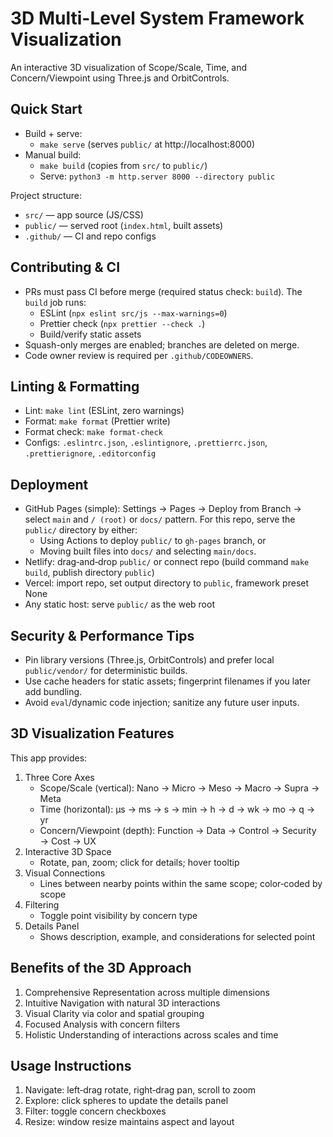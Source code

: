 # 3D Multi-Level System Framework Visualization

An interactive 3D visualization of Scope/Scale, Time, and Concern/Viewpoint using Three.js and OrbitControls.

## Quick Start

- Build + serve:
  - `make serve` (serves `public/` at http://localhost:8000)
- Manual build:
  - `make build` (copies from `src/` to `public/`)
  - Serve: `python3 -m http.server 8000 --directory public`

Project structure:

- `src/` — app source (JS/CSS)
- `public/` — served root (`index.html`, built assets)
- `.github/` — CI and repo configs

## Contributing & CI

- PRs must pass CI before merge (required status check: `build`). The `build` job runs:
  - ESLint (`npx eslint src/js --max-warnings=0`)
  - Prettier check (`npx prettier --check .`)
  - Build/verify static assets
- Squash-only merges are enabled; branches are deleted on merge.
- Code owner review is required per `.github/CODEOWNERS`.

## Linting & Formatting

- Lint: `make lint` (ESLint, zero warnings)
- Format: `make format` (Prettier write)
- Format check: `make format-check`
- Configs: `.eslintrc.json`, `.eslintignore`, `.prettierrc.json`, `.prettierignore`, `.editorconfig`

## Deployment

- GitHub Pages (simple): Settings → Pages → Deploy from Branch → select `main` and `/ (root)` or `docs/` pattern. For this repo, serve the `public/` directory by either:
  - Using Actions to deploy `public/` to `gh-pages` branch, or
  - Moving built files into `docs/` and selecting `main/docs`.
- Netlify: drag‑and‑drop `public/` or connect repo (build command `make build`, publish directory `public`)
- Vercel: import repo, set output directory to `public`, framework preset None
- Any static host: serve `public/` as the web root

## Security & Performance Tips

- Pin library versions (Three.js, OrbitControls) and prefer local `public/vendor/` for deterministic builds.
- Use cache headers for static assets; fingerprint filenames if you later add bundling.
- Avoid `eval`/dynamic code injection; sanitize any future user inputs.

## 3D Visualization Features

This app provides:

1. Three Core Axes
   - Scope/Scale (vertical): Nano → Micro → Meso → Macro → Supra → Meta
   - Time (horizontal): µs → ms → s → min → h → d → wk → mo → q → yr
   - Concern/Viewpoint (depth): Function → Data → Control → Security → Cost → UX
2. Interactive 3D Space
   - Rotate, pan, zoom; click for details; hover tooltip
3. Visual Connections
   - Lines between nearby points within the same scope; color‑coded by scope
4. Filtering
   - Toggle point visibility by concern type
5. Details Panel
   - Shows description, example, and considerations for selected point

## Benefits of the 3D Approach

1. Comprehensive Representation across multiple dimensions
2. Intuitive Navigation with natural 3D interactions
3. Visual Clarity via color and spatial grouping
4. Focused Analysis with concern filters
5. Holistic Understanding of interactions across scales and time

## Usage Instructions

1. Navigate: left‑drag rotate, right‑drag pan, scroll to zoom
2. Explore: click spheres to update the details panel
3. Filter: toggle concern checkboxes
4. Resize: window resize maintains aspect and layout
